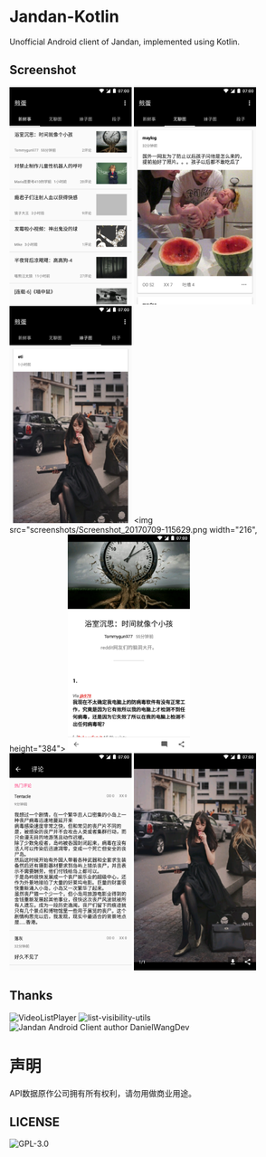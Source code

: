 # Jandan-Kotlin
Unofficial Android client of Jandan, implemented using Kotlin.

## Screenshot
<img src="screenshots/Screenshot_20170709-115610.png" width="216" height="384"> <img src="screenshots/Screenshot_20170709-115615.png" width="216" height="384"> <img src="screenshots/Screenshot_20170709-115625.png" width="216" height="384">
<img src="screenshots/Screenshot_20170709-115629.png width="216", height="384"> <img src="screenshots/Screenshot_20170709-115643.png" width="216" height="384"> <img src="screenshots/Screenshot_20170709-115649.png" width="216" height="384">
<img src="screenshots/Screenshot_20170709-115743.png" width="216" height="384"> 

## Thanks 
![VideoListPlayer](https://github.com/waynell/VideoListPlayer)
![list-visibility-utils](https://github.com/danylovolokh/VideoPlayerManager/tree/master/list-visibility-utils)
![Jandan Android Client author DanielWangDev](https://m.weibo.cn/u/1749949233)

# 声明
API数据原作公司拥有所有权利，请勿用做商业用途。

## LICENSE
![GPL-3.0](https://github.com/Assassinss/Jandan-Kotlin/blob/master/LICENSE)
